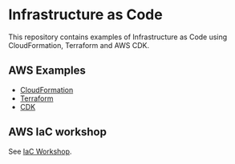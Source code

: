 # Infrastructure as Code

This repository contains examples of Infrastructure as Code using CloudFormation, Terraform and AWS CDK.

## AWS Examples

* [CloudFormation](aws/cloudformation/)
* [Terraform](aws/terraform/)
* [CDK](aws/cdk/)

## AWS IaC workshop

See [IaC Workshop](IaCWorkshop.md).
